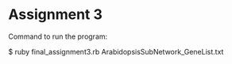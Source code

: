 # Assignment 3

Command to run the program:

$ ruby final_assignment3.rb ArabidopsisSubNetwork_GeneList.txt

